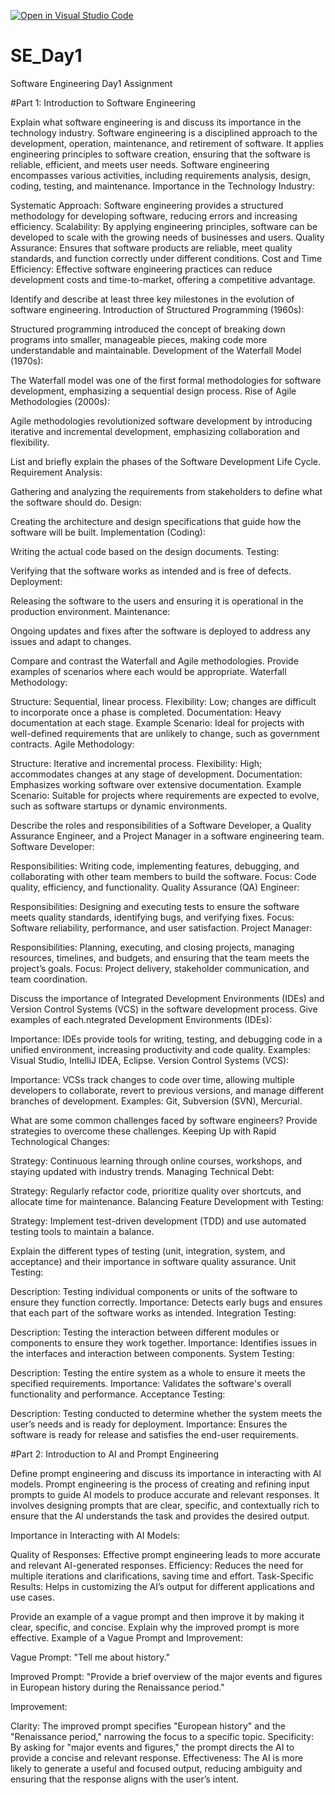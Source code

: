 [![Open in Visual Studio Code](https://classroom.github.com/assets/open-in-vscode-2e0aaae1b6195c2367325f4f02e2d04e9abb55f0b24a779b69b11b9e10269abc.svg)](https://classroom.github.com/online_ide?assignment_repo_id=15571829&assignment_repo_type=AssignmentRepo)
# SE_Day1
Software Engineering Day1 Assignment

#Part 1: Introduction to Software Engineering

Explain what software engineering is and discuss its importance in the technology industry.
Software engineering is a disciplined approach to the development, operation, maintenance, and retirement of software. It applies engineering principles to software creation, ensuring that the software is reliable, efficient, and meets user needs. Software engineering encompasses various activities, including requirements analysis, design, coding, testing, and maintenance.
Importance in the Technology Industry:

Systematic Approach: Software engineering provides a structured methodology for developing software, reducing errors and increasing efficiency.
Scalability: By applying engineering principles, software can be developed to scale with the growing needs of businesses and users.
Quality Assurance: Ensures that software products are reliable, meet quality standards, and function correctly under different conditions.
Cost and Time Efficiency: Effective software engineering practices can reduce development costs and time-to-market, offering a competitive advantage.


Identify and describe at least three key milestones in the evolution of software engineering.
Introduction of Structured Programming (1960s):

Structured programming introduced the concept of breaking down programs into smaller, manageable pieces, making code more understandable and maintainable.
Development of the Waterfall Model (1970s):

The Waterfall model was one of the first formal methodologies for software development, emphasizing a sequential design process.
Rise of Agile Methodologies (2000s):

Agile methodologies revolutionized software development by introducing iterative and incremental development, emphasizing collaboration and flexibility.


List and briefly explain the phases of the Software Development Life Cycle.
Requirement Analysis:

Gathering and analyzing the requirements from stakeholders to define what the software should do.
Design:

Creating the architecture and design specifications that guide how the software will be built.
Implementation (Coding):

Writing the actual code based on the design documents.
Testing:

Verifying that the software works as intended and is free of defects.
Deployment:

Releasing the software to the users and ensuring it is operational in the production environment.
Maintenance:

Ongoing updates and fixes after the software is deployed to address any issues and adapt to changes.


Compare and contrast the Waterfall and Agile methodologies. Provide examples of scenarios where each would be appropriate.
Waterfall Methodology:

Structure: Sequential, linear process.
Flexibility: Low; changes are difficult to incorporate once a phase is completed.
Documentation: Heavy documentation at each stage.
Example Scenario: Ideal for projects with well-defined requirements that are unlikely to change, such as government contracts.
Agile Methodology:

Structure: Iterative and incremental process.
Flexibility: High; accommodates changes at any stage of development.
Documentation: Emphasizes working software over extensive documentation.
Example Scenario: Suitable for projects where requirements are expected to evolve, such as software startups or dynamic environments.


Describe the roles and responsibilities of a Software Developer, a Quality Assurance Engineer, and a Project Manager in a software engineering team.
Software Developer:

Responsibilities: Writing code, implementing features, debugging, and collaborating with other team members to build the software.
Focus: Code quality, efficiency, and functionality.
Quality Assurance (QA) Engineer:

Responsibilities: Designing and executing tests to ensure the software meets quality standards, identifying bugs, and verifying fixes.
Focus: Software reliability, performance, and user satisfaction.
Project Manager:

Responsibilities: Planning, executing, and closing projects, managing resources, timelines, and budgets, and ensuring that the team meets the project’s goals.
Focus: Project delivery, stakeholder communication, and team coordination.


Discuss the importance of Integrated Development Environments (IDEs) and Version Control Systems (VCS) in the software development process. Give examples of each.ntegrated Development Environments (IDEs):

Importance: IDEs provide tools for writing, testing, and debugging code in a unified environment, increasing productivity and code quality.
Examples: Visual Studio, IntelliJ IDEA, Eclipse.
Version Control Systems (VCS):

Importance: VCSs track changes to code over time, allowing multiple developers to collaborate, revert to previous versions, and manage different branches of development.
Examples: Git, Subversion (SVN), Mercurial.


What are some common challenges faced by software engineers? Provide strategies to overcome these challenges.
Keeping Up with Rapid Technological Changes:

Strategy: Continuous learning through online courses, workshops, and staying updated with industry trends.
Managing Technical Debt:

Strategy: Regularly refactor code, prioritize quality over shortcuts, and allocate time for maintenance.
Balancing Feature Development with Testing:

Strategy: Implement test-driven development (TDD) and use automated testing tools to maintain a balance.


Explain the different types of testing (unit, integration, system, and acceptance) and their importance in software quality assurance.
Unit Testing:

Description: Testing individual components or units of the software to ensure they function correctly.
Importance: Detects early bugs and ensures that each part of the software works as intended.
Integration Testing:

Description: Testing the interaction between different modules or components to ensure they work together.
Importance: Identifies issues in the interfaces and interaction between components.
System Testing:

Description: Testing the entire system as a whole to ensure it meets the specified requirements.
Importance: Validates the software's overall functionality and performance.
Acceptance Testing:

Description: Testing conducted to determine whether the system meets the user’s needs and is ready for deployment.
Importance: Ensures the software is ready for release and satisfies the end-user requirements.


#Part 2: Introduction to AI and Prompt Engineering


Define prompt engineering and discuss its importance in interacting with AI models.
Prompt engineering is the process of creating and refining input prompts to guide AI models to produce accurate and relevant responses. It involves designing prompts that are clear, specific, and contextually rich to ensure that the AI understands the task and provides the desired output.

Importance in Interacting with AI Models:

Quality of Responses: Effective prompt engineering leads to more accurate and relevant AI-generated responses.
Efficiency: Reduces the need for multiple iterations and clarifications, saving time and effort.
Task-Specific Results: Helps in customizing the AI’s output for different applications and use cases.


Provide an example of a vague prompt and then improve it by making it clear, specific, and concise. Explain why the improved prompt is more effective.
Example of a Vague Prompt and Improvement:

Vague Prompt: "Tell me about history."

Improved Prompt: "Provide a brief overview of the major events and figures in European history during the Renaissance period."

 Improvement:

Clarity: The improved prompt specifies "European history" and the "Renaissance period," narrowing the focus to a specific topic.
Specificity: By asking for "major events and figures," the prompt directs the AI to provide a concise and relevant response.
Effectiveness: The AI is more likely to generate a useful and focused output, reducing ambiguity and ensuring that the response aligns with the user’s intent.






